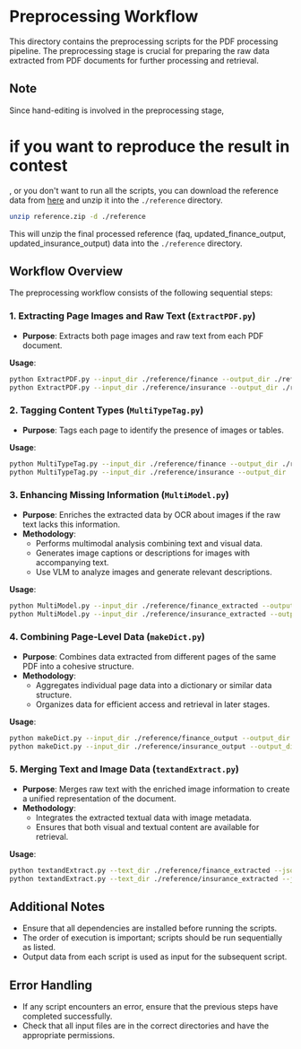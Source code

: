 
# Preprocessing Workflow

This directory contains the preprocessing scripts for the PDF processing pipeline. The preprocessing stage is crucial for preparing the raw data extracted from PDF documents for further processing and retrieval.

## Note

Since hand-editing is involved in the preprocessing stage, 
# if you want to reproduce the result in contest
, or you don't want to run all the scripts, you can download the reference data from [here](https://drive.google.com/drive/folders/1585555555555555555555555555555555555555?usp=sharing)
and unzip it into the `./reference` directory.

```bash
unzip reference.zip -d ./reference
```

This will unzip the final processed reference (faq, updated_finance_output, updated_insurance_output) data into the `./reference` directory.

## Workflow Overview

The preprocessing workflow consists of the following sequential steps:

### 1. Extracting Page Images and Raw Text (`ExtractPDF.py`)

- **Purpose**: Extracts both page images and raw text from each PDF document.

**Usage**:

```bash
python ExtractPDF.py --input_dir ./reference/finance --output_dir ./reference/finance_extracted
python ExtractPDF.py --input_dir ./reference/insurance --output_dir ./reference/insurance_extracted
```

### 2. Tagging Content Types (`MultiTypeTag.py`)

- **Purpose**: Tags each page to identify the presence of images or tables.

**Usage**:

```bash
python MultiTypeTag.py --input_dir ./reference/finance --output_dir ./reference/finance_extracted
python MultiTypeTag.py --input_dir ./reference/insurance --output_dir ./reference/insurance_extracted
```

### 3. Enhancing Missing Information (`MultiModel.py`)

- **Purpose**: Enriches the extracted data by OCR about images if the raw text lacks this information.
- **Methodology**:
  - Performs multimodal analysis combining text and visual data.
  - Generates image captions or descriptions for images with accompanying text.
  - Use VLM to analyze images and generate relevant descriptions.

**Usage**:

```bash
python MultiModel.py --input_dir ./reference/finance_extracted --output_dir ./reference/finance_output --max_tasks 100
python MultiModel.py --input_dir ./reference/insurance_extracted --output_dir ./reference/insurance_output --max_tasks 100
```

### 4. Combining Page-Level Data (`makeDict.py`)

- **Purpose**: Combines data extracted from different pages of the same PDF into a cohesive structure.
- **Methodology**:
  - Aggregates individual page data into a dictionary or similar data structure.
  - Organizes data for efficient access and retrieval in later stages.

**Usage**:

```bash
python makeDict.py --input_dir ./reference/finance_output --output_dir ./reference/finance_combined_output
python makeDict.py --input_dir ./reference/insurance_output --output_dir ./reference/insurance_combined_output
```

### 5. Merging Text and Image Data (`textandExtract.py`)

- **Purpose**: Merges raw text with the enriched image information to create a unified representation of the document.
- **Methodology**:
  - Integrates the extracted textual data with image metadata.
  - Ensures that both visual and textual content are available for retrieval.

**Usage**:

```bash
python textandExtract.py --text_dir ./reference/finance_extracted --json_input ./reference/finance_combined_output --json_output ./reference/updated_finance_output
python textandExtract.py --text_dir ./reference/insurance_extracted --json_input ./reference/insurance_combined_output --json_output ./reference/updated_insurance_output
```

## Additional Notes

- Ensure that all dependencies are installed before running the scripts.
- The order of execution is important; scripts should be run sequentially as listed.
- Output data from each script is used as input for the subsequent script.

## Error Handling

- If any script encounters an error, ensure that the previous steps have completed successfully.
- Check that all input files are in the correct directories and have the appropriate permissions.
